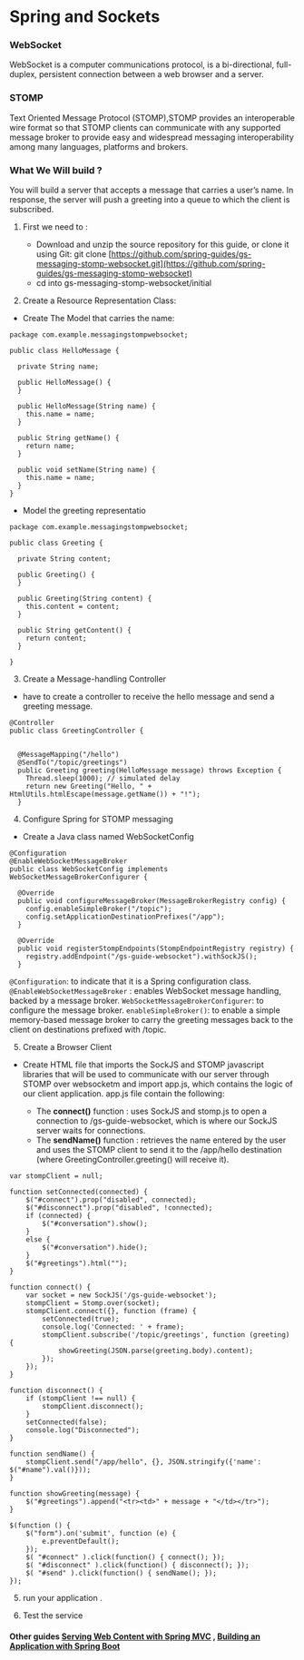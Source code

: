 # Spring and Sockets

### WebSocket
WebSocket is a computer communications protocol, is a bi-directional, full-duplex, persistent connection between a web browser and a server. 

### STOMP
Text Oriented Message Protocol (STOMP),STOMP provides an interoperable wire format so that STOMP clients can communicate with any supported message broker to provide easy and widespread messaging interoperability among many languages, platforms and brokers.


### What We Will build ?
You will build a server that accepts a message that carries a user’s name. In response, the server will push a greeting into a queue to which the client is subscribed.

1. First we need to :
    * Download and unzip the source repository for this guide, or clone it using Git: git clone [https://github.com/spring-guides/gs-messaging-stomp-websocket.git](https://github.com/spring-guides/gs-messaging-stomp-websocket)
    * cd into gs-messaging-stomp-websocket/initial

2. Create a Resource Representation Class:
* Create The Model that carries the name:

```
package com.example.messagingstompwebsocket;

public class HelloMessage {

  private String name;

  public HelloMessage() {
  }

  public HelloMessage(String name) {
    this.name = name;
  }

  public String getName() {
    return name;
  }

  public void setName(String name) {
    this.name = name;
  }
}
```

* Model the greeting representatio

```
package com.example.messagingstompwebsocket;

public class Greeting {

  private String content;

  public Greeting() {
  }

  public Greeting(String content) {
    this.content = content;
  }

  public String getContent() {
    return content;
  }

}
```

3. Create a Message-handling Controller
* have to  create a controller to receive the hello message and send a greeting message.

```
@Controller
public class GreetingController {


  @MessageMapping("/hello")
  @SendTo("/topic/greetings")
  public Greeting greeting(HelloMessage message) throws Exception {
    Thread.sleep(1000); // simulated delay
    return new Greeting("Hello, " + HtmlUtils.htmlEscape(message.getName()) + "!");
  }
```

4. Configure Spring for STOMP messaging
* Create a Java class named WebSocketConfig

```
@Configuration 
@EnableWebSocketMessageBroker
public class WebSocketConfig implements WebSocketMessageBrokerConfigurer {

  @Override
  public void configureMessageBroker(MessageBrokerRegistry config) {
    config.enableSimpleBroker("/topic");
    config.setApplicationDestinationPrefixes("/app");
  }

  @Override
  public void registerStompEndpoints(StompEndpointRegistry registry) {
    registry.addEndpoint("/gs-guide-websocket").withSockJS();
  }

```

`@Configuration`: to indicate that it is a Spring configuration class.
`@EnableWebSocketMessageBroker` : enables WebSocket message handling, backed by a message broker.
`WebSocketMessageBrokerConfigurer`: to configure the message broker.
`enableSimpleBroker()`: to enable a simple memory-based message broker to carry the greeting messages back to the client on destinations prefixed with /topic.


5. Create a Browser Client

* Create HTML file that imports the SockJS and STOMP javascript libraries that will be used to communicate with our server through STOMP over websocketm and import app.js, which contains the logic of our client application. app.js file contain the following:

    * The **connect()** function :  uses SockJS and stomp.js to open a connection to /gs-guide-websocket, which is where our SockJS server waits for connections.
    * The **sendName()** function :  retrieves the name entered by the user and uses the STOMP client to send it to the /app/hello destination (where GreetingController.greeting() will receive it).


```
var stompClient = null;

function setConnected(connected) {
    $("#connect").prop("disabled", connected);
    $("#disconnect").prop("disabled", !connected);
    if (connected) {
        $("#conversation").show();
    }
    else {
        $("#conversation").hide();
    }
    $("#greetings").html("");
}

function connect() {
    var socket = new SockJS('/gs-guide-websocket');
    stompClient = Stomp.over(socket);
    stompClient.connect({}, function (frame) {
        setConnected(true);
        console.log('Connected: ' + frame);
        stompClient.subscribe('/topic/greetings', function (greeting) {
            showGreeting(JSON.parse(greeting.body).content);
        });
    });
}

function disconnect() {
    if (stompClient !== null) {
        stompClient.disconnect();
    }
    setConnected(false);
    console.log("Disconnected");
}

function sendName() {
    stompClient.send("/app/hello", {}, JSON.stringify({'name': $("#name").val()}));
}

function showGreeting(message) {
    $("#greetings").append("<tr><td>" + message + "</td></tr>");
}

$(function () {
    $("form").on('submit', function (e) {
        e.preventDefault();
    });
    $( "#connect" ).click(function() { connect(); });
    $( "#disconnect" ).click(function() { disconnect(); });
    $( "#send" ).click(function() { sendName(); });
});
```
5. run your application .

6. Test the service 


#### Other guides [Serving Web Content with Spring MVC](https://spring.io/guides/gs/serving-web-content/) , [Building an Application with Spring Boot](https://spring.io/guides/gs/spring-boot/)
